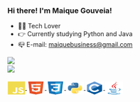 ### Hi there! I'm Maique Gouveia!

- 👨‍💻 Tech Lover 
- 👉 Currently studying Python and Java
- 📪 E-mail: maiquebusiness@gmail.com

<div>
  <a href="https://github.com/maiquegouveia">
  <img height="180em" src="https://github-readme-stats.vercel.app/api?username=maiquegouveia&show_icons=true&theme=codeSTACKr"/>
  <br>
  <img src="https://github-readme-stats.vercel.app/api/top-langs/?username=maiquegouveia&layout=compact&langs_count=10&theme=codeSTACKr"/>
</div>
<div style="display: inline_block"><br>
  <img align="center" alt="Maique-Js" height="30" width="40" src="https://raw.githubusercontent.com/devicons/devicon/master/icons/javascript/javascript-plain.svg">
  <img align="center" alt="Maique-HTML" height="30" width="40" src="https://raw.githubusercontent.com/devicons/devicon/master/icons/html5/html5-original.svg">
  <img align="center" alt="Maique-CSS" height="30" width="40" src="https://raw.githubusercontent.com/devicons/devicon/master/icons/css3/css3-original.svg">
  <img align="center" alt="Maique-Python" height="30" width="40" src="https://raw.githubusercontent.com/devicons/devicon/master/icons/python/python-original.svg">
  <img align="center" alt="Maique-C" height="30" width="40" src="https://raw.githubusercontent.com/devicons/devicon/master/icons/c/c-original.svg">
  <img align="center" alt="Maique-Java" height="30" width="40" src="https://raw.githubusercontent.com/devicons/devicon/master/icons/java/java-original.svg">
</div>
